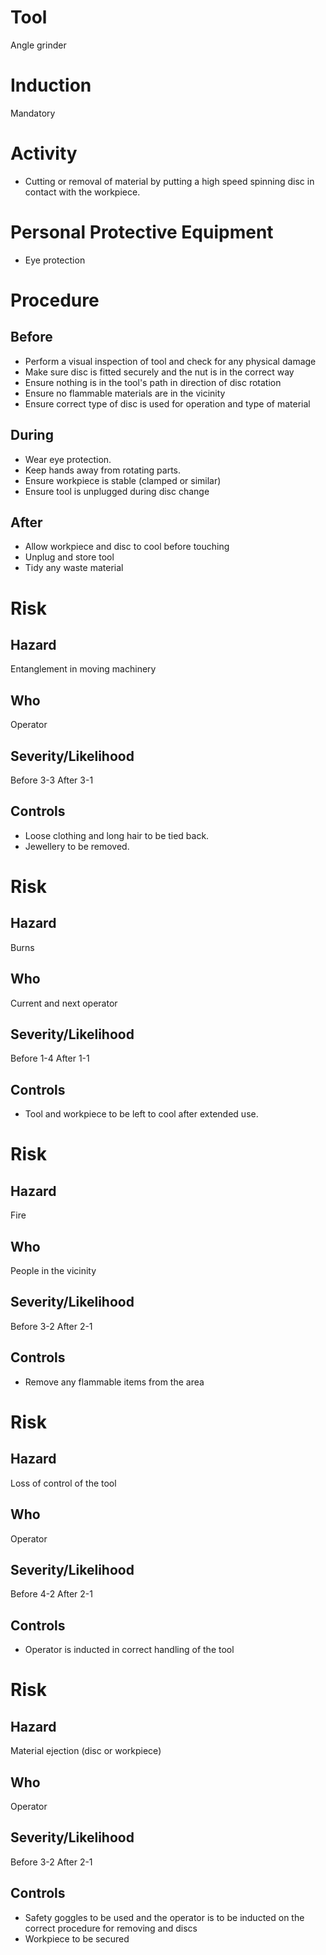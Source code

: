 # Tool
Angle grinder
# Induction
Mandatory
# Activity

* Cutting or removal of material by putting a high speed spinning disc in contact with the workpiece.

# Personal Protective Equipment

* Eye protection

# Procedure
## Before

* Perform a visual inspection of tool and check for any physical damage
* Make sure disc is fitted securely and the nut is in the correct way
* Ensure nothing is in the tool&#39;s path in direction of disc rotation
* Ensure no flammable materials are in the vicinity
* Ensure correct type of disc is used for operation and type of material

## During

* Wear eye protection.
* Keep hands away from rotating parts.
* Ensure workpiece is stable (clamped or similar)
* Ensure tool is unplugged during disc change

## After

* Allow workpiece and disc to cool before touching
* Unplug and store tool
* Tidy any waste material

# Risk
## Hazard
Entanglement in moving machinery
## Who
Operator
## Severity/Likelihood
Before 3-3 After 3-1
## Controls

* Loose clothing and long hair to be tied back.
* Jewellery to be removed.

# Risk
## Hazard
Burns
## Who
Current and next operator
## Severity/Likelihood
Before 1-4 After 1-1
## Controls

* Tool and workpiece to be left to cool after extended use.

# Risk
## Hazard
Fire
## Who
People in the vicinity
## Severity/Likelihood
Before 3-2 After 2-1
## Controls

* Remove any flammable items from the area

# Risk
## Hazard
Loss of control of the tool
## Who
Operator
## Severity/Likelihood
Before 4-2 After 2-1
## Controls

* Operator is inducted in correct handling of the tool

# Risk
## Hazard
Material ejection (disc or workpiece)
## Who
Operator
## Severity/Likelihood
Before 3-2 After 2-1
## Controls

* Safety goggles to be used and the operator is to be inducted on the correct procedure for removing and discs
* Workpiece to be secured


